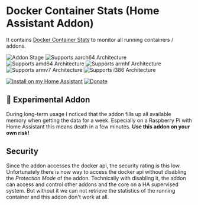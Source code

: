 # Docker Container Stats (Home Assistant Addon)

It contains [Docker Container Stats](https://hub.fastgit.org/virtualzone/docker-container-stats) to monitor all running containers / addons.

![Addon Stage][stage-badge]
![Supports aarch64 Architecture][aarch64-badge]
![Supports amd64 Architecture][amd64-badge]
![Supports armhf Architecture][armhf-badge]
![Supports armv7 Architecture][armv7-badge]
![Supports i386 Architecture][i386-badge]

[![Install on my Home Assistant][install-badge]][install-url]
[![Donate][donation-badge]][donation-url]

## 🧪 Experimental Addon

During long-term usage I noticed that the addon fills up all available memory when getting the data for a week.
Especially on a Raspberry Pi with Home Assistant this means death in a few minutes.
__Use this addon on your own risk!__

## Security

Since the addon accesses the docker api, the security rating is this low.
Unfortunately there is now way to access the docker api without disabling the *Protection Mode* of the addon.
Technically with disabling it, the addon can access and control other addons and the core on a HA supervised system.
But without it we can not retrieve the statistics of the running container and this addon don't work at all.


[aarch64-badge]: https://img.shields.io/badge/aarch64-yes-green.svg?style=for-the-badge
[amd64-badge]: https://img.shields.io/badge/amd64-yes-green.svg?style=for-the-badge
[armhf-badge]: https://img.shields.io/badge/armhf-yes-green.svg?style=for-the-badge
[armv7-badge]: https://img.shields.io/badge/armv7-yes-green.svg?style=for-the-badge
[i386-badge]: https://img.shields.io/badge/i386-yes-green.svg?style=for-the-badge
[install-url]: https://my.home-assistant.io/redirect/supervisor_addon?addon=243ffc37_container-stats
[stage-badge]: https://img.shields.io/badge/Addon%20stage-experimental%20🧪-yellow.svg?style=for-the-badge

[install-badge]: https://img.shields.io/badge/Install%20on%20my-Home%20Assistant-41BDF5?logo=home-assistant&style=for-the-badge
[donation-badge]: https://img.shields.io/badge/Buy%20me%20a%20coffee-%23d32f2f?logo=buy-me-a-coffee&style=for-the-badge&logoColor=white
[donation-url]: https://www.buymeacoffee.com/Poeschl
